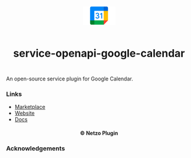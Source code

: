<div align="center">
  <a href="https://netzo.io" target="_blank" >
    <img height="50" src="https://raw.githubusercontent.com/netzoio/netzo/main/plugins/services/service-openapi-google-calendar/src/assets/icon.png" style="margin: 12px 0px" />
  </a>

  <h1 style="padding: 6px 0px 24px 0px">service-openapi-google-calendar</h1>
</div>

An open-source service plugin for Google Calendar.

### Links

- [Marketplace](https://app.netzo.io/marketplace/service-standard-servicename)
- [Website](https://netzo.io)
- [Docs](https://netzo.io/docs/introduction)

<div align="center">
  <h4>© Netzo Plugin</h4>
</div>

### Acknowledgements
